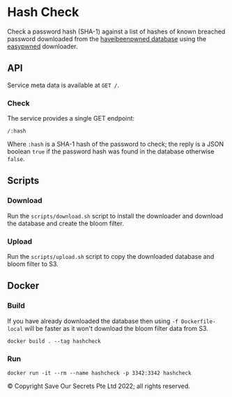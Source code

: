 # Hash Check

Check a password hash (SHA-1) against a list of hashes of known breached password downloaded from the [haveibeenpwned database](https://haveibeenpwned.com/) using the [easypwned](https://github.com/easybill/easypwned) downloader.

## API

Service meta data is available at `GET /`.

### Check

The service provides a single GET endpoint:

```
/:hash
```

Where `:hash` is a SHA-1 hash of the password to check; the reply is a JSON boolean `true` if the password hash was found in the database otherwise `false`.

## Scripts

### Download

Run the `scripts/download.sh` script to install the downloader and download the database and create the bloom filter.

### Upload

Run the `scripts/upload.sh` script to copy the downloaded database and bloom filter to S3.

## Docker

### Build

If you have already downloaded the database then using `-f Dockerfile-local` will be faster as it won't download the bloom filter data from S3.

```
docker build . --tag hashcheck
```

### Run

```
docker run -it --rm --name hashcheck -p 3342:3342 hashcheck
```

© Copyright Save Our Secrets Pte Ltd 2022; all rights reserved.
